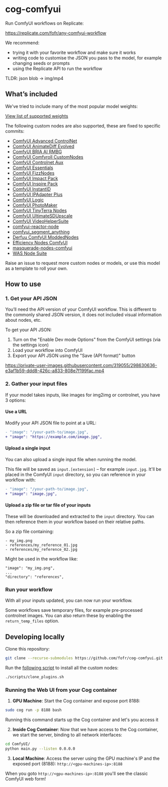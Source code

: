 # cog-comfyui

Run ComfyUI workflows on Replicate:

https://replicate.com/fofr/any-comfyui-workflow

We recommend:

- trying it with your favorite workflow and make sure it works
- writing code to customise the JSON you pass to the model, for example changing seeds or prompts
- using the Replicate API to run the workflow

TLDR: json blob -> img/mp4

## What’s included

We've tried to include many of the most popular model weights:

[View list of supported weights](https://github.com/fofr/cog-comfyui/blob/main/supported_weights.md)

The following custom nodes are also supported, these are fixed to specific commits:

- [ComfyUI Advanced ControlNet](https://github.com/Kosinkadink/ComfyUI-Advanced-ControlNet/tree/bd5bcbf)
- [ComfyUI AnimateDiff Evolved](https://github.com/Kosinkadink/ComfyUI-AnimateDiff-Evolved/tree/6148195)
- [ComfyUI BRIA AI RMBG](https://github.com/ZHO-ZHO-ZHO/ComfyUI-BRIA_AI-RMBG/tree/44a3f8f)
- [ComfyUI Comfyroll CustomNodes](https://github.com/Suzie1/ComfyUI_Comfyroll_CustomNodes/tree/d78b780)
- [ComfyUI Controlnet Aux](https://github.com/Fannovel16/comfyui_controlnet_aux/tree/6d6f63c)
- [ComfyUI Essentials](https://github.com/cubiq/ComfyUI_essentials/tree/c9236fe)
- [ComfyUI FizzNodes](https://github.com/FizzleDorf/ComfyUI_FizzNodes/tree/cd6cadd)
- [ComfyUI Impact Pack](https://github.com/ltdrdata/ComfyUI-Impact-Pack/tree/6aee0aa)
- [ComfyUI Inspire Pack](https://github.com/ltdrdata/ComfyUI-Inspire-Pack/tree/c8231dd)
- [ComfyUI InstantID](https://github.com/cubiq/ComfyUI_InstantID/tree/0fcf494)
- [ComfyUI IPAdapter Plus](https://github.com/cubiq/ComfyUI_IPAdapter_plus/tree/1ac1cae)
- [ComfyUI Logic](https://github.com/theUpsider/ComfyUI-Logic/tree/fb88973)
- [ComfyUI PhotoMaker](https://github.com/shiimizu/ComfyUI-PhotoMaker/tree/75542a4)
- [ComfyUI TinyTerra Nodes](https://github.com/TinyTerra/ComfyUI_tinyterraNodes/tree/eda8a09)
- [ComfyUI UltimateSDUpscale](https://github.com/ssitu/ComfyUI_UltimateSDUpscale/tree/bcefc5b)
- [ComfyUI VideoHelperSuite](https://github.com/Kosinkadink/ComfyUI-VideoHelperSuite/tree/1dbf01b)
- [comfyui-reactor-node](https://github.com/Gourieff/comfyui-reactor-node/tree/ae81f62)
- [comfyui_segment_anything](https://github.com/storyicon/comfyui_segment_anything/tree/681d977)
- [Derfuu ComfyUI ModdedNodes](https://github.com/Derfuu/Derfuu_ComfyUI_ModdedNodes/tree/2ace4c4)
- [Efficiency Nodes ComfyUI](https://github.com/jags111/efficiency-nodes-comfyui/tree/1ac5f18)
- [masquerade-nodes-comfyui](https://github.com/BadCafeCode/tree/masquerade-nodes-comfyui/240209b)
- [WAS Node Suite](https://github.com/WASasquatch/was-node-suite-comfyui/tree/33534f2)

Raise an issue to request more custom nodes or models, or use this model as a template to roll your own.

## How to use

### 1. Get your API JSON

You’ll need the API version of your ComfyUI workflow. This is different to the commonly shared JSON version, it does not included visual information about nodes, etc.

To get your API JSON:

1. Turn on the "Enable Dev mode Options" from the ComfyUI settings (via the settings icon)
2. Load your workflow into ComfyUI
3. Export your API JSON using the "Save (API format)" button

https://private-user-images.githubusercontent.com/319055/298630636-e3af1b59-ddd8-426c-a833-808e7f199fac.mp4

### 2. Gather your input files

If your model takes inputs, like images for img2img or controlnet, you have 3 options:

#### Use a URL

Modify your API JSON file to point at a URL:

```diff
- "image": "/your-path-to/image.jpg",
+ "image": "https://example.com/image.jpg",
```

#### Upload a single input

You can also upload a single input file when running the model.

This file will be saved as `input.[extension]` – for example `input.jpg`. It'll be placed in the ComfyUI `input` directory, so you can reference in your workflow with:

```diff
- "image": "/your-path-to/image.jpg",
+ "image": "image.jpg",
```

#### Upload a zip file or tar file of your inputs

These will be downloaded and extracted to the `input` directory. You can then reference them in your workflow based on their relative paths.

So a zip file containing:

```
- my_img.png
- references/my_reference_01.jpg
- references/my_reference_02.jpg
```

Might be used in the workflow like:

```
"image": "my_img.png",
...
"directory": "references",
```

### Run your workflow

With all your inputs updated, you can now run your workflow.

Some workflows save temporary files, for example pre-processed controlnet images. You can also return these by enabling the `return_temp_files` option.

## Developing locally

Clone this repository:

```sh
git clone --recurse-submodules https://github.com/fofr/cog-comfyui.git
```

Run the [following script](https://github.com/fofr/cog-comfyui/blob/main/scripts/clone_plugins.sh) to install all the custom nodes:

```sh
./scripts/clone_plugins.sh
```

### Running the Web UI from your Cog container

1. **GPU Machine**: Start the Cog container and expose port 8188:
```sh
sudo cog run -p 8188 bash
```
Running this command starts up the Cog container and let's you access it

2. **Inside Cog Container**: Now that we have access to the Cog container, we start the server, binding to all network interfaces:
```sh
cd ComfyUI/
python main.py --listen 0.0.0.0
```

3. **Local Machine**: Access the server using the GPU machine's IP and the exposed port (8188):
`http://<gpu-machines-ip>:8188`

When you goto `http://<gpu-machines-ip>:8188` you'll see the classic ComfyUI web form!
